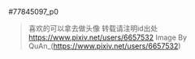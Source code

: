 #77845097_p0
>喜欢的可以拿去做头像
>转载请注明id出处
https://www.pixiv.net/users/6657532
Image By QuAn_(https://www.pixiv.net/users/6657532)
